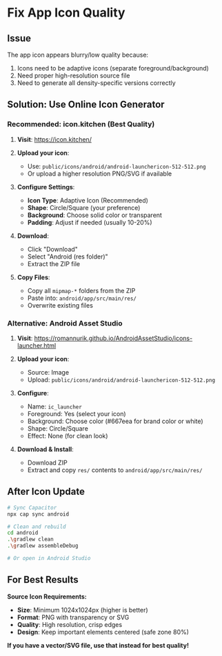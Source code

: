 # Fix App Icon Quality

## Issue
The app icon appears blurry/low quality because:
1. Icons need to be adaptive icons (separate foreground/background)
2. Need proper high-resolution source file
3. Need to generate all density-specific versions correctly

## Solution: Use Online Icon Generator

### **Recommended: icon.kitchen (Best Quality)**

1. **Visit**: https://icon.kitchen/

2. **Upload your icon**:
   - Use: `public/icons/android/android-launchericon-512-512.png`
   - Or upload a higher resolution PNG/SVG if available

3. **Configure Settings**:
   - **Icon Type**: Adaptive Icon (Recommended)
   - **Shape**: Circle/Square (your preference)
   - **Background**: Choose solid color or transparent
   - **Padding**: Adjust if needed (usually 10-20%)

4. **Download**:
   - Click "Download" 
   - Select "Android (res folder)"
   - Extract the ZIP file

5. **Copy Files**:
   - Copy all `mipmap-*` folders from the ZIP
   - Paste into: `android/app/src/main/res/`
   - Overwrite existing files

### **Alternative: Android Asset Studio**

1. **Visit**: https://romannurik.github.io/AndroidAssetStudio/icons-launcher.html

2. **Upload your icon**:
   - Source: Image
   - Upload: `public/icons/android/android-launchericon-512-512.png`

3. **Configure**:
   - Name: `ic_launcher`
   - Foreground: Yes (select your icon)
   - Background: Choose color (#667eea for brand color or white)
   - Shape: Circle/Square
   - Effect: None (for clean look)

4. **Download & Install**:
   - Download ZIP
   - Extract and copy `res/` contents to `android/app/src/main/res/`

## After Icon Update

```bash
# Sync Capacitor
npx cap sync android

# Clean and rebuild
cd android
.\gradlew clean
.\gradlew assembleDebug

# Or open in Android Studio
```

## For Best Results

**Source Icon Requirements:**
- **Size**: Minimum 1024x1024px (higher is better)
- **Format**: PNG with transparency or SVG
- **Quality**: High resolution, crisp edges
- **Design**: Keep important elements centered (safe zone 80%)

**If you have a vector/SVG file, use that instead for best quality!**
